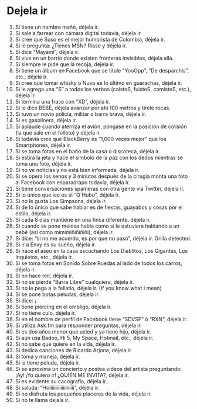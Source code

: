 Dejela ir
========

1.  Si tiene un nombre mañé, déjela ir.
1.  Si sale a farrear con cámara digital todavía, déjela ir.
1.  Si cree que Suso es el mejor humorista de Colombia, déjela ir.
1.  Si le pregunta: ¿Tienes MSN? Ríase y déjela ir.
1.  Si dice “Mayami”, déjela ir.
1.  Si vive en un barrio donde existen fronteras invisibles, déjela allá.
1.  Si siempre le pide que la recoja, déjela ir.
1.  Si tiene un álbum en Facebook que se titule “YooOpp”, “De desparchis”, etc., déjela ir.
1.  Si cree que tomar whisky o Nuvo es lo último en guarachas, déjela ir.
1.  Si le agrega una “S” a todos los verbos (caísteS, fuisteS, comisteS, etc.), déjela ir.
1.  Si termina una frase con “XD”, déjela ir.
1.  Si le dice BEBÉ, déjela avanzar por ahí 100 metros y tírele rocas.
1.  Si tuvo un novio policía, militar o barra brava, déjela ir.
1.  Si es gasolinera, déjela ir.
1.  Si aplaude cuando aterriza el avión, póngase en la posición de colisión (la que sale en el folleto) y déjela ir.
1.  Si todavía cree que BlackBerry es “1,000 veces mejor” que los Smartphones, déjela ir.
1.  Si se toma fotos en el baño de la casa o discoteca, déjela ir.
1.  Si estira la jeta y hace el símbolo de la paz con los dedos mientras se toma una foto, déjela ir.
1.  Si no ve noticias y no está bien informada, déjela ir.
1.  Si se opera los senos y 3 minutos después de la cirugía monta una foto al Facebook con esparadrapo todavía, déjela ir.
1.  Si tiene conversaciones spameras con otra gente vía Twitter, déjela ir.
1.  Si lo único que lee es el “Q´Hubo”, déjela ir.
1.  Si no le gusta Los Simpsons, déjela ir.
1.  Si de lo único que sabe hablar es de fiestas, guayabos y cosas por el estilo, déjela ir.
1.  Si cada 8 días mantiene en una finca diferente, déjela ir.
1.  Si cuando se pone melosa habla como si le estuviera hablando a un bebé (así como mimimiñiñiñiñi), déjela ir.
1.  Si dice: “si no me acuerdo, es por que no pasó”, déjela ir. Grilla detected.
1.  Si ir a Envy es su sueño, déjela ir.
1.  Si hace el aseo en la casa escuchando Los Diablitos, Los Gigantes, Los Inquietos, etc., déjela ir.
1.  Si se toma fotos en Sonido Sobre Ruedas al lado de todos los carros, déjela ir.
1.  Si no hace reír, déjela ir.
1.  Si no se pierde “Barra Libre” cualquiera, déjela ir.
1.  Si no le pega a la fellatio, déjela ir. (If you know what I mean)
1.  Si se pone botas peludas, déjela ir.
1.  Si dice: ¡
1.  Si tiene piercing en el ombligo, déjela ir.
1.  Si no tiene culo, déjela ir.
1.  Si en el nombre de perfil de Facebook tiene “SDVSF” ó “RXN”, déjela ir.
1.  Si utiliza Ask.fm para responder preguntas, déjela ir.
1.  Si es dos años menor que usted y ya tiene hijo, déjela ir.
1.  Si aún usa Badoo, Hi 5, My Space, Hotmail, etc., déjela ir.
1.  Si no sabe qué quiere en la vida, déjela ir.
1.  Si dedica canciones de Ricardo Arjona, déjela ir.
1.  Si toma y maneja, déjela ir.
1.  Si la tiene peluda, déjela ir.
1.  Si se aproxima un concierto y postea videos del artista preguntando: ¡Ay! ¡Yo quiero ir! ¿QUIÉN ME INVITA?, déjela ir.
1.  Si es evidente su cacografía, déjela ir.
1.  Si saluda: “Holiiiiiiiiiiiiiiiiiii”, déjela ir.
1.  Si no disfruta los pequeños placeres de la vida, déjela ir.
2.  Si no te llama dejala ir.
